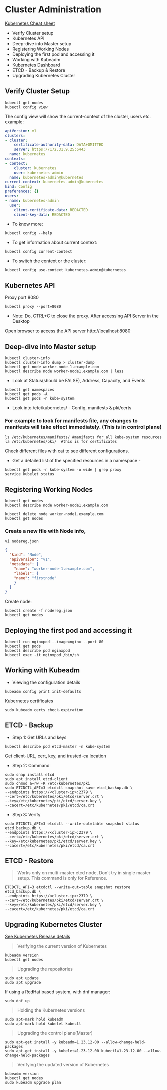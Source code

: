 # Cluster Administration	

[Kubernetes Cheat sheet](https://kubernetes.io/docs/reference/kubectl/cheatsheet/)

- Verify Cluster setup	
- Kubernetes API
- Deep-dive into Master setup
- Registering Working Nodes	
- Deploying the first pod and accessing it
- Working with Kubeadm
- Kubernetes Dashboard
- ETCD - Backup & Restore
- Upgrading Kubernetes Cluster


## Verify Cluster Setup
```
kubectl get nodes 
kubectl config view
```
The config view will show the current-context of the cluster, users etc. example:
```yaml
apiVersion: v1
clusters:
- cluster:
    certificate-authority-data: DATA+OMITTED
    server: https://172.31.9.25:6443
  name: kubernetes
contexts:
- context:
    cluster: kubernetes
    user: kubernetes-admin
  name: kubernetes-admin@kubernetes
current-context: kubernetes-admin@kubernetes
kind: Config
preferences: {}
users:
- name: kubernetes-admin
  user:
    client-certificate-data: REDACTED
    client-key-data: REDACTED
```

- To know more:
```
kubectl config --help
```
- To get information about current context:
```
kubectl config current-context
```

- To switch the context or the cluster:
```
kubectl config use-context kubernetes-admin@kubernetes
```

## Kubernetes API

Proxy port 8080
```
kubectl proxy --port=8080
```
- Note: Do, CTRL+C to close the proxy. After accessing API Server in the Desktop

Open browser to access the API server http://localhost:8080


## Deep-dive into Master setup

```
kubectl cluster-info
kubectl cluster-info dump > cluster-dump
kubectl get node worker-node-1.example.com
kubectl describe node worker-node1.example.com | less
```
- Look at Status(should be FALSE), Address, Capacity, and Events

```
kubectl get namespaces
kubectl get pods -A
kubectl get pods -n kube-system
```
- Look into /etc/kubernetes/ - Config, manifests & pki/certs

### For example to look for manifests file, any changes to manifests will take effect immediately. (This is in control plane)

```
ls /etc/kubernetes/manifests/ #manifests for all kube-system resources
la /etc/kubernetes/pki/  #this is for certificates
```
Check different files with cat to see different configurations. 
 

- Get a detailed list of the specified resources in a namespace - 
```
kubectl get pods -n kube-system -o wide | grep proxy
service kubelet status
```

## Registering Working Nodes

```
kubectl get nodes
kubectl describe node worker-node1.example.com

kubectl delete node worker-node1.example.com
kubectl get nodes
```

### Create a new file with Node info,

``` 
vi nodereg.json 
```

```json
{
  "kind": "Node",
  "apiVersion": "v1",
  "metadata": {
	"name": "worker-node-1.example.com",
	"labels": {
  	"name": "firstnode"
	}
  }
}

```

Create node:
```
kubectl create -f nodereg.json     
kubectl get nodes
```


## Deploying the first pod and accessing it

```
kubectl run nginxpod --image=nginx --port 80
kubectl get pods
kubectl describe pod nginxpod
kubectl exec -it nginxpod /bin/sh
```


## Working with Kubeadm

- Viewing the configuration details
```
kubeadm config print init-defaults
```
Kubernetes certificates
```
sudo kubeadm certs check-expiration
```

## ETCD - Backup

- Step 1: Get URLs and keys
```
kubectl describe pod etcd-master -n kube-system
```
Get client-URL, cert, key, and trusted-ca location

- Step 2: Command
```
sudo snap install etcd
sudo apt install etcd-client
sudo chmod a+rw -R /etc/kubernetes/pki
sudo ETCDCTL_API=3 etcdctl snapshot save etcd_backup.db \
--endpoints https://<cluster-ip>:2379 \
--cert=/etc/kubernetes/pki/etcd/server.crt \
--key=/etc/kubernetes/pki/etcd/server.key \
--cacert=/etc/kubernetes/pki/etcd/ca.crt

```

- Step 3: Verify
```
sudo ETCDCTL_API=3 etcdctl --write-out=table snapshot status etcd_backup.db \
--endpoints https://<cluster-ip>:2379 \
--cert=/etc/kubernetes/pki/etcd/server.crt \
--key=/etc/kubernetes/pki/etcd/server.key \
--cacert=/etc/kubernetes/pki/etcd/ca.crt
```


## ETCD - Restore

> Works only on multi-master etcd node, Don’t try in single master setup. This command is only for Reference.

```
ETCDCTL_API=3 etcdctl --write-out=table snapshot restore etcd_backup.db \
--endpoints https://<cluster-ip>:2379 \
--cert=/etc/kubernetes/pki/etcd/server.crt \
--key=/etc/kubernetes/pki/etcd/server.key \
--cacert=/etc/kubernetes/pki/etcd/ca.crt
```

## Upgrading Kubernetes Cluster
[See Kubernetes Release details](https://kubernetes.io/releases/)

> Verifying the current version of Kubernetes

```
kubeadm version
kubectl get nodes
```

> Upgrading the repositories
```
sudo apt update
sudo apt upgrade
```
If using a RedHat based system, with dnf manager:
```
sudo dnf up
```

> Holding the Kubernetes versions
```
sudo apt-mark hold kubeadm
sudo apt-mark hold kubelet kubectl
```

> Upgrading the control plane(Master)
```
sudo apt-get install -y kubeadm=1.23.12-00 --allow-change-held-packages
sudo apt-get install -y kubelet=1.23.12-00 kubectl=1.23.12-00 --allow-change-held-packages
```

> Verifying the updated version of Kubernetes
```
kubeadm version
kubectl get nodes
sudo kubeadm upgrade plan
```